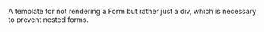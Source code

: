A template for not rendering a Form but rather just a div, which is necessary
to prevent nested forms.
